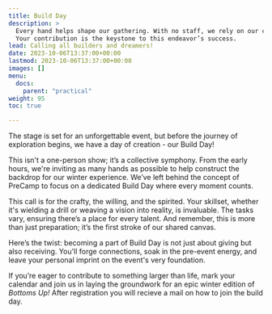```yaml
---
title: Build Day
description: >
  Every hand helps shape our gathering. With no staff, we rely on our collective effort to transform a space into an arena for connection and exploration. 
  Your contribution is the keystone to this endeavor’s success. 
lead: Calling all builders and dreamers!
date: 2023-10-06T13:37:00+00:00
lastmod: 2023-10-06T13:37:00+00:00
images: []
menu: 
  docs:
    parent: "practical"
weight: 95
toc: true

---
```


The stage is set for an unforgettable event, but before the journey of exploration begins, we have a day of creation - our Build Day!

This isn't a one-person show; it’s a collective symphony. From the early hours, we're inviting as many hands as possible to help construct the backdrop for our winter experience. We’ve left behind the concept of PreCamp to focus on a dedicated Build Day where every moment counts.

This call is for the crafty, the willing, and the spirited. Your skillset, whether it's wielding a drill or weaving a vision into reality, is invaluable. The tasks vary, ensuring there’s a place for every talent. And remember, this is more than just preparation; it’s the first stroke of our shared canvas.

Here’s the twist: becoming a part of Build Day is not just about giving but also receiving. You'll forge connections, soak in the pre-event energy, and leave your personal imprint on the event's very foundation.

If you’re eager to contribute to something larger than life, mark your calendar and join us in laying the groundwork for an epic winter edition of _Bottoms Up!_ After registration you will recieve a mail on how to join the build day.
